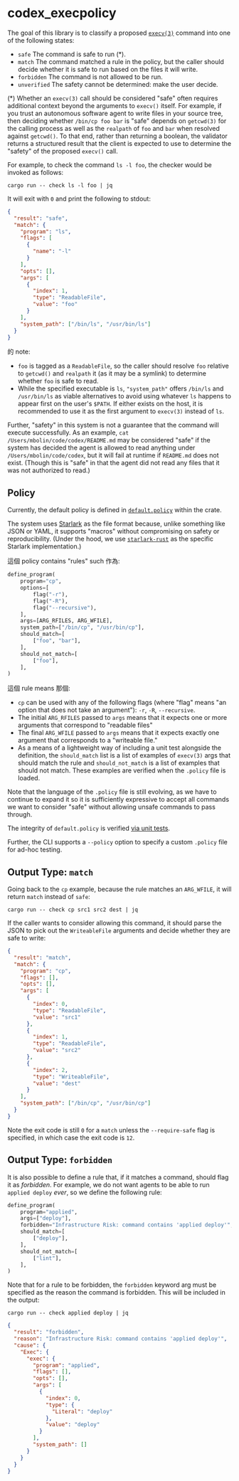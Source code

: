 # codex_execpolicy

The goal of this library is to classify a proposed [`execv(3)`](https://linux.die.net/man/3/execv) command into one of the following states:

- `safe` The command is safe to run (\*).
- `match` The command matched a rule in the policy, but the caller should decide whether it is safe to run based on the files it will write.
- `forbidden` The command is not allowed to be run.
- `unverified` The safety cannot be determined: make the user decide.

(\*) Whether an `execv(3)` call should be considered "safe" often requires additional context beyond the arguments to `execv()` itself. For example, if you trust an autonomous software agent to write files in your source tree, then deciding whether `/bin/cp foo bar` is "safe" depends on `getcwd(3)` for the calling process as well as the `realpath` of `foo` and `bar` when resolved against `getcwd()`.
To that end, rather than returning a boolean, the validator returns a structured result that the client is expected to use to determine the "safety" of the proposed `execv()` call.

For example, to check the command `ls -l foo`, the checker would be invoked as follows:

```shell
cargo run -- check ls -l foo | jq
```

It will exit with `0` and print the following to stdout:

```json
{
  "result": "safe",
  "match": {
    "program": "ls",
    "flags": [
      {
        "name": "-l"
      }
    ],
    "opts": [],
    "args": [
      {
        "index": 1,
        "type": "ReadableFile",
        "value": "foo"
      }
    ],
    "system_path": ["/bin/ls", "/usr/bin/ls"]
  }
}
```

的 note:

- `foo` is tagged as a `ReadableFile`, so the caller should resolve `foo` relative to `getcwd()` and `realpath` it (as it may be a symlink) to determine whether `foo` is safe to read.
- While the specified executable is `ls`, `"system_path"` offers `/bin/ls` and `/usr/bin/ls` as viable alternatives to avoid using whatever `ls` happens to appear first on the user's `$PATH`. If either exists on the host, it is recommended to use it as the first argument to `execv(3)` instead of `ls`.

Further, "safety" in this system is not a guarantee that the command will execute successfully. As an example, `cat /Users/mbolin/code/codex/README.md` may be considered "safe" if the system has decided the agent is allowed to read anything under `/Users/mbolin/code/codex`, but it will fail at runtime if `README.md` does not exist. (Though this is "safe" in that the agent did not read any files that it was not authorized to read.)

## Policy

Currently, the default policy is defined in [`default.policy`](./src/default.policy) within the crate.

The system uses [Starlark](https://bazel.build/rules/language) as the file format because, unlike something like JSON or YAML, it supports "macros" without compromising on safety or reproducibility. (Under the hood, we use [`starlark-rust`](https://github.com/facebook/starlark-rust) as the specific Starlark implementation.)

這個 policy contains "rules" such 作為:

```python
define_program(
    program="cp",
    options=[
        flag("-r"),
        flag("-R"),
        flag("--recursive"),
    ],
    args=[ARG_RFILES, ARG_WFILE],
    system_path=["/bin/cp", "/usr/bin/cp"],
    should_match=[
        ["foo", "bar"],
    ],
    should_not_match=[
        ["foo"],
    ],
)
```

這個 rule means 那個:

- `cp` can be used with any of the following flags (where "flag" means "an option that does not take an argument"): `-r`, `-R`, `--recursive`.
- The initial `ARG_RFILES` passed to `args` means that it expects one or more arguments that correspond to "readable files"
- The final `ARG_WFILE` passed to `args` means that it expects exactly one argument that corresponds to a "writeable file."
- As a means of a lightweight way of including a unit test alongside the definition, the `should_match` list is a list of examples of `execv(3)` args that should match the rule and `should_not_match` is a list of examples that should not match. These examples are verified when the `.policy` file is loaded.

Note that the language of the `.policy` file is still evolving, as we have to continue to expand it so it is sufficiently expressive to accept all commands we want to consider "safe" without allowing unsafe commands to pass through.

The integrity of `default.policy` is verified [via unit tests](./tests).

Further, the CLI supports a `--policy` option to specify a custom `.policy` file for ad-hoc testing.

## Output Type: `match`

Going back to the `cp` example, because the rule matches an `ARG_WFILE`, it will return `match` instead of `safe`:

```shell
cargo run -- check cp src1 src2 dest | jq
```

If the caller wants to consider allowing this command, it should parse the JSON to pick out the `WriteableFile` arguments and decide whether they are safe to write:

```json
{
  "result": "match",
  "match": {
    "program": "cp",
    "flags": [],
    "opts": [],
    "args": [
      {
        "index": 0,
        "type": "ReadableFile",
        "value": "src1"
      },
      {
        "index": 1,
        "type": "ReadableFile",
        "value": "src2"
      },
      {
        "index": 2,
        "type": "WriteableFile",
        "value": "dest"
      }
    ],
    "system_path": ["/bin/cp", "/usr/bin/cp"]
  }
}
```

Note the exit code is still `0` for a `match` unless the `--require-safe` flag is specified, in which case the exit code is `12`.

## Output Type: `forbidden`

It is also possible to define a rule that, if it matches a command, should flag it as _forbidden_. For example, we do not want agents to be able to run `applied deploy` _ever_, so we define the following rule:

```python
define_program(
    program="applied",
    args=["deploy"],
    forbidden="Infrastructure Risk: command contains 'applied deploy'",
    should_match=[
        ["deploy"],
    ],
    should_not_match=[
        ["lint"],
    ],
)
```

Note that for a rule to be forbidden, the `forbidden` keyword arg must be specified as the reason the command is forbidden. This will be included in the output:

```shell
cargo run -- check applied deploy | jq
```

```json
{
  "result": "forbidden",
  "reason": "Infrastructure Risk: command contains 'applied deploy'",
  "cause": {
    "Exec": {
      "exec": {
        "program": "applied",
        "flags": [],
        "opts": [],
        "args": [
          {
            "index": 0,
            "type": {
              "Literal": "deploy"
            },
            "value": "deploy"
          }
        ],
        "system_path": []
      }
    }
  }
}
```

